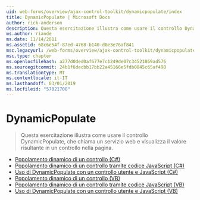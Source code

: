 ```yaml
---
uid: web-forms/overview/ajax-control-toolkit/dynamicpopulate/index
title: DynamicPopulate | Microsoft Docs
author: rick-anderson
description: Questa esercitazione illustra come usare il controllo DynamicPopulate, che chiama un servizio web e visualizza il valore risultante in un controllo nella pagina.
ms.author: riande
ms.date: 11/14/2011
ms.assetid: 68c6e54f-87ed-4768-b140-d0e3e76af841
msc.legacyurl: /web-forms/overview/ajax-control-toolkit/dynamicpopulate
msc.type: chapter
ms.openlocfilehash: a277d0ded0af677e7c1249de07c34521869ad576
ms.sourcegitcommit: 24b1f6decbb17bb22a45166e5fdb0845c65af498
ms.translationtype: MT
ms.contentlocale: it-IT
ms.lasthandoff: 03/01/2019
ms.locfileid: "57021708"
---
```

<a name="dynamicpopulate"></a>DynamicPopulate
====================
> Questa esercitazione illustra come usare il controllo DynamicPopulate, che chiama un servizio web e visualizza il valore risultante in un controllo nella pagina.


- [Popolamento dinamico di un controllo (C#)](dynamically-populating-a-control-cs.md)
- [Popolamento dinamico di un controllo tramite codice JavaScript (C#)](dynamically-populating-a-control-using-javascript-code-cs.md)
- [Uso di DynamicPopulate con un controllo utente e JavaScript (C#)](using-dynamicpopulate-with-a-user-control-and-javascript-cs.md)
- [Popolamento dinamico di un controllo (VB)](dynamically-populating-a-control-vb.md)
- [Popolamento dinamico di un controllo tramite codice JavaScript (VB)](dynamically-populating-a-control-using-javascript-code-vb.md)
- [Uso di DynamicPopulate con un controllo utente e JavaScript (VB)](using-dynamicpopulate-with-a-user-control-and-javascript-vb.md)
